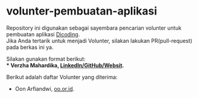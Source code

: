# volunter-pembuatan-aplikasi
Repository ini digunakan sebagai sayembara pencarian volunter untuk pembuatan aplikasi [Dicoding](www.dicoding.com).<br>
Jika Anda tertarik untuk menjadi Volunter, silakan lakukan PR(pull-request) pada berkas ini ya.<br>

Silakan gunakan format berikut:<br>
**\* Verzha Mahardika, [LinkedIn/GitHub/Websit](https://www.linkedin.com/in/verzha-mahardika-6854a8257/).**  

Berikut adalah daftar Volunter yang diterima:
* Oon Arfiandwi, [oo.or.id](https://oo.or.id).
